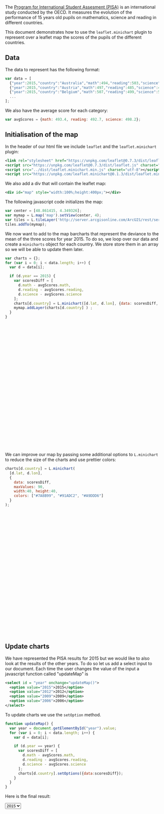 The [Program for International Student Assesment (PISA)](https://en.wikipedia.org/wiki/Programme_for_International_Student_Assessment) is an international study conducted by the OECD. It measures the evolution of the performance of 15 years old pupils on mathematics, science and reading in different countries.

This document demonstrates how to use the `leaflet.minichart` plugin to represent over a leaflet map the scores of the pupils of the different countries.

## Data

The data to represent has the following format:

```javascript
var data = [
  {"year":2015,"country":"Australia","math":494,"reading":503,"science":510,"lon":133.7751,"lat":-25.2744},
  {"year":2015,"country":"Austria","math":497,"reading":485,"science":495,"lon":14.5501,"lat":47.5162},
  {"year":2015,"country":"Belgium","math":507,"reading":499,"science":502,"lon":4.4699,"lat":50.5039},
  ...
];
```

We also have the average score for each category:

```javascript
var avgScores = {math: 493.4, reading: 492.7, science: 498.2};
```

## Initialisation of the map

In the header of our html file we include `leaflet` and the `leaflet.minichart` plugin:

```xml
<link rel="stylesheet" href="https://unpkg.com/leaflet@0.7.3/dist/leaflet.css" media="screen" title="leaflet">
<script src="https://unpkg.com/leaflet@0.7.3/dist/leaflet.js" charset="utf-8"></script>
<script src="../dist/leaflet.minichart.min.js" charset="utf-8"></script>
<script src="https://unpkg.com/leaflet.minichart@0.1.3/dist/leaflet.minichart.min.js" charset="utf-8"></script>
```

We also add a div that will contain the leaflet map:
```xml
<div id="map" style="width:100%;height:400px;"></div>
```

The following javascript code initializes the map:
```javascript
var center = [48.861415, 4.349326];
var mymap = L.map('map').setView(center, 4);
var tiles = L.tileLayer('http://server.arcgisonline.com/ArcGIS/rest/services/Canvas/World_Light_Gray_Base/MapServer/tile/{z}/{y}/{x}');
tiles.addTo(mymap);
```

We now want to add to the map barcharts that represent the deviance to the mean of the three scores for year 2015. To do so, we loop over our data and create a `minicharts` object for each country. We store
store them in an array so we will be able to update them later.

```javascript
var charts = {};
for (var i = 0; i < data.length; i++) {
  var d = data[i];

  if (d.year == 2015) {
    var scoresDiff = [
      d.math - avgScores.math,
      d.reading - avgScores.reading,
      d.science - avgScores.science
    ];
    charts[d.country] = L.minichart([d.lat, d.lon], {data: scoresDiff, maxValues: 90});
    mymap.addLayer(charts[d.country] ) ;
  }
}
```

<div id="map0" style="width:100%;height:400px;margin-bottom:20px;"></div>

We can improve our map by passing some additional options to `L.minichart` to reduce the size of the charts and use prettier colors:
```javascript
charts[d.country] = L.minichart(
  [d.lat, d.lon],
  {
    data: scoresDiff,
    maxValues: 90,
    width:40, height:40,
    colors: ["#7A8B99", "#91ADC2", "#A9DDD6"]
  }
);
```
<div id="map1" style="width:100%;height:400px;margin-bottom:20px;"></div>

## Update charts

We have represented the PISA results for 2015 but we would like to also look at the results of the other years. To do so let us add a select input to our document. Each time the user changes the value of the input a javascript function called "updateMap" is
```xml
<select id = "year" onchange="updateMap()">
  <option value="2015">2015</option>
  <option value="2012">2012</option>
  <option value="2009">2009</option>
  <option value="2006">2006</option>
</select>
```

To update charts we use the `setOption` method.

```javascript
function updateMap() {
  var year = document.getElementById("year").value;
  for (var i = 0; i < data.length; i++) {
    var d = data[i];

    if (d.year == year) {
      var scoresDiff = [
        d.math - avgScores.math,
        d.reading - avgScores.reading,
        d.science - avgScores.science
      ];
      charts[d.country].setOptions({data:scoresDiff});
    }
  }
}
```
Here is the final result:

<select id = "year" onchange="updateMap()">
  <option value="2015">2015</option>
  <option value="2012">2012</option>
  <option value="2009">2009</option>
  <option value="2006">2006</option>
</select>
<div id="map" style="width:100%;height:600px;margin-bottom:10px;"></div>

<link rel="stylesheet" href="https://unpkg.com/leaflet@0.7.3/dist/leaflet.css" media="screen" title="leaflet">
<script src="https://unpkg.com/leaflet@0.7.3/dist/leaflet.js" charset="utf-8"></script>
<script src="leaflet.minichart.min.js" charset="utf-8"></script>
<script type="text/javascript" src = "js/pisa.js"></script>
